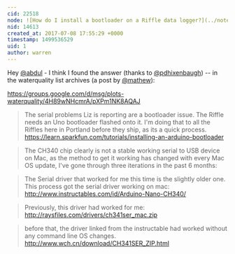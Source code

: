```yaml
---
cid: 22518
node: ![How do I install a bootloader on a Riffle data logger?](../notes/warren/07-03-2017/how-do-i-install-a-bootloader-on-a-riffle-data-logger)
nid: 14613
created_at: 2017-07-08 17:55:29 +0000
timestamp: 1499536529
uid: 1
author: warren
---
```


Hey [@abdul](/profile/abdul) - I think I found the answer (thanks to [@pdhixenbaugh](/profile/pdhixenbaugh)) -- in the waterquality list archives (a post by [@mathew](/profile/mathew)):

https://groups.google.com/d/msg/plots-waterquality/4H89wNHcmrA/pXPm1NK8AQAJ

> The serial problems Liz is reporting are a bootloader issue.  The Riffle needs an Uno bootloader flashed onto it.  I'm doing that to all the Riffles here in Portland before they ship, as its a quick process. https://learn.sparkfun.com/tutorials/installing-an-arduino-bootloader

> The CH340 chip clearly is not a stable working serial to USB device on Mac, as the method to get it working has changed with every Mac OS update, I've gone through three iterations in the past 6 months:

> The Serial driver that worked for me this time is the slightly older one.  This process got the serial driver working on mac: http://www.instructables.com/id/Arduino-Nano-CH340/

> Previously, this driver had worked for me: http://raysfiles.com/drivers/ch341ser_mac.zip 

> before that, the driver linked from the instructable had worked without any command line OS changes. http://www.wch.cn/download/CH341SER_ZIP.html
